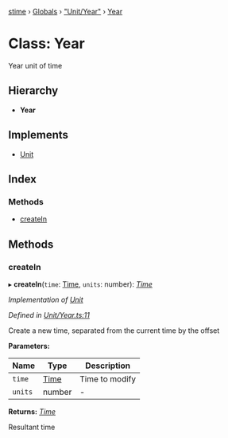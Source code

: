 [stime](../README.md) › [Globals](../globals.md) › ["Unit/Year"](../modules/_unit_year_.md) › [Year](_unit_year_.year.md)

# Class: Year

Year unit of time

## Hierarchy

* **Year**

## Implements

* [Unit](../interfaces/_unit_.unit.md)

## Index

### Methods

* [createIn](_unit_year_.year.md#createin)

## Methods

###  createIn

▸ **createIn**(`time`: [Time](_time_.time.md), `units`: number): *[Time](_time_.time.md)*

*Implementation of [Unit](../interfaces/_unit_.unit.md)*

*Defined in [Unit/Year.ts:11](https://github.com/TerenceJefferies/STime/blob/c8213f3/src/Unit/Year.ts#L11)*

Create a new time, separated from the current time by the offset

**Parameters:**

Name | Type | Description |
------ | ------ | ------ |
`time` | [Time](_time_.time.md) | Time to modify |
`units` | number | - |

**Returns:** *[Time](_time_.time.md)*

Resultant time
